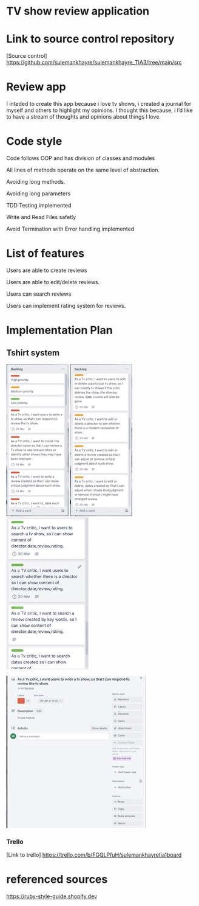 # TV show review application

# Link to source control repository 

[Source control] https://github.com/sulemankhayre/sulemankhayre_TIA3/tree/main/src


#  Review  app

I inteded to create this app because i love tv shows, i created a journal for myself and others to highlight my opinions. I thought this because, i l’d like to have a stream of thoughts and opinions about things I love.


# Code style 

Code follows OOP and has division of classes and modules

All lines of methods operate on the same level of abstraction.

Avoiding long methods.

Avoiding long parameters

TDD Testing implemented

Write and Read Files safetly 

Avoid Termination with Error handling implemented

# List of features

Users are able to create reviews

Users are able to edit/delete reviews.

Users can  search reviews

Users can implement rating system for reviews.


# Implementation Plan

## Tshirt system 

![High-Priority](./docs/High-pri.png)
![Medium-Priority](./docs/Med-pri.png)
![Low-Priority](./docs/Low-pri.png)

![Log](./docs/Log.png)

### Trello

[Link to trello] 
https://trello.com/b/FGQLPfuH/sulemankhayretia1board




















# referenced sources 

https://ruby-style-guide.shopify.dev


